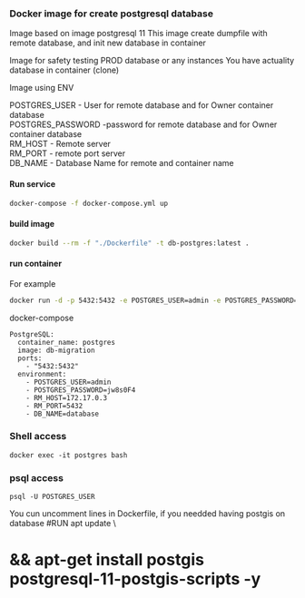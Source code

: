 ### Docker image for create postgresql database
Image based on image postgresql 11
This image create dumpfile with remote database, and init new database in container

Image for safety testing PROD database or any instances
You have actuality database in container (clone)


Image using ENV

POSTGRES_USER  - User for remote database and for Owner container database \
POSTGRES_PASSWORD  -password for remote database and for Owner container database \
RM_HOST  - Remote server \
RM_PORT  - remote port server \
DB_NAME - Database Name for remote and container name

#### Run service

```bash
docker-compose -f docker-compose.yml up
```

#### build image
```bash
docker build --rm -f "./Dockerfile" -t db-postgres:latest .
```

#### run container

For example
```bash
docker run -d -p 5432:5432 -e POSTGRES_USER=admin -e POSTGRES_PASSWORD=jw8s0F4 -e RM_HOST=172.17.0.3 -e RM_PORT=5432 -e DB_NAME=database --name postgres db-postgres
```
docker-compose
```
PostgreSQL:
  container_name: postgres
  image: db-migration
  ports:
    - "5432:5432"
  environment:
    - POSTGRES_USER=admin
    - POSTGRES_PASSWORD=jw8s0F4
    - RM_HOST=172.17.0.3
    - RM_PORT=5432
    - DB_NAME=database
```

### Shell access 
```
docker exec -it postgres bash
```

### psql access
```
psql -U POSTGRES_USER
```

You cun uncomment lines in Dockerfile, if you needded having postgis on database
#RUN apt update \
#    && apt-get install postgis postgresql-11-postgis-scripts -y
